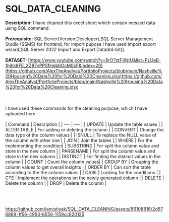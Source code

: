 # SQL_DATA_CLEANING
**Description:** I have cleaned this excel sheet which contain messed data using SQL command.<br><br>
**Prerequisite:** SQL Server(Version:Developer),SQL Server Management Studio (SSMS) for frontend, for import pupose I have used import export wizard[SQL Server 2022 Import and Export Data(64-bit)].<br><br>
**DATASET:** [https://www.youtube.com/watch?v=8rO7ztF4NtU&list=PLUaB-1hjhk8FE_XZ87vPPSfHqb6OcM0cF&index=20](https://github.com/AlexTheAnalyst/PortfolioProjects/blob/main/Nashville%20Housing%20Data%20for%20Data%20Cleaning.xlsx)https://github.com/AlexTheAnalyst/PortfolioProjects/blob/main/Nashville%20Housing%20Data%20for%20Data%20Cleaning.xlsx <br><br><br><br>
I have used these commands for the cleaning purpose, which I have uploaded here.<br><br>
| Command | Description |
| --- | --- |
| UPDATE | Update the table values |
| ALTER TABLE | For adding or deleting the column |
| CONVERT | Change the data type of the column values |
| ISNULL | To replace the NULL value of the column with other one |
| JOIN | Join the tables |
| WHERE | For the implementing the condition|
| SUBSTRING | For split the column value and store in the new column |
| PARSENAME | For split the column value and store in the new column |
| DISTINCT | For finding the distinct values in the column |
| COUNT | Count the column values|
| GROUP BY | Grouping the column values to get overall insights |
| ORDER BY | Can sort the table according to the the column values |
| CASE | Looking for the conditions |
| CTE | Implement the operations on the newly generated column |
| DELETE | Delete the column |
| DROP | Delete the column | <br><br><br><br>

https://github.com/iamistiyak/SQL_DATA_CLEANING/assets/86108816/2d676869-1f56-4993-b556-1159cc820125

